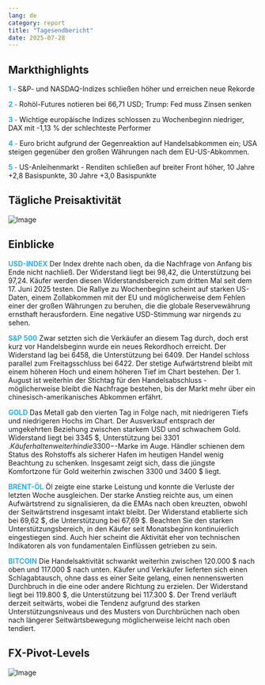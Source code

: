 ```yaml
---
lang: de
category: report
title: "Tagesendbericht"
date: 2025-07-28
---
```



<h2>Markthighlights</h2>
<strong style="color: #2caef7;">1 - </strong> S&P- und NASDAQ-Indizes schließen höher und erreichen neue Rekorde

<strong style="color: #2caef7;">2 - </strong> Rohöl-Futures notieren bei 66,71 USD; Trump: Fed muss Zinsen senken

<strong style="color: #2caef7;">3 - </strong> Wichtige europäische Indizes schlossen zu Wochenbeginn niedriger, DAX mit -1,13 % der schlechteste Performer

<strong style="color: #2caef7;">4 - </strong> Euro bricht aufgrund der Gegenreaktion auf Handelsabkommen ein; USA steigen gegenüber den großen Währungen nach dem EU-US-Abkommen.


<strong style="color: #2caef7;">5 - </strong> US-Anleihenmarkt - Renditen schließen auf breiter Front höher, 10 Jahre +2,8 Basispunkte, 30 Jahre +3,0 Basispunkte



<h2>Tägliche Preisaktivität</h2>
<img src="https://markleighedu.github.io/img/Jul-2025/28-Jul-2025/price.jpg" alt="Image"/>

<h2>Einblicke</h2>
<strong style="color: #2caef7;">USD-INDEX</strong> Der Index drehte nach oben, da die Nachfrage von Anfang bis Ende nicht nachließ. Der Widerstand liegt bei 98,42, die Unterstützung bei 97,24. Käufer werden diesen Widerstandsbereich zum dritten Mal seit dem 17. Juni 2025 testen. Die Rallye zu Wochenbeginn scheint auf starken US-Daten, einem Zollabkommen mit der EU und möglicherweise dem Fehlen einer der großen Währungen zu beruhen, die die globale Reservewährung ernsthaft herausfordern. Eine negative USD-Stimmung war nirgends zu sehen.

<strong style="color: #2caef7;">S&P 500</strong> Zwar setzten sich die Verkäufer an diesem Tag durch, doch erst kurz vor Handelsbeginn wurde ein neues Rekordhoch erreicht. Der Widerstand lag bei 6458, die Unterstützung bei 6409. Der Handel schloss parallel zum Freitagsschluss bei 6422. Der stetige Aufwärtstrend bleibt mit einem höheren Hoch und einem höheren Tief im Chart bestehen. Der 1. August ist weiterhin der Stichtag für den Handelsabschluss - möglicherweise bleibt die Nachfrage bestehen, bis der Markt mehr über ein chinesisch-amerikanisches Abkommen erfährt.

<strong style="color: #2caef7;">GOLD</strong> Das Metall gab den vierten Tag in Folge nach, mit niedrigeren Tiefs und niedrigeren Hochs im Chart. Der Ausverkauf entsprach der umgekehrten Beziehung zwischen starkem USD und schwachem Gold. Widerstand liegt bei 3345 $, Unterstützung bei 3301 $. Käufer halten weiterhin die 3300-$-Marke im Auge. Händler schienen dem Status des Rohstoffs als sicherer Hafen im heutigen Handel wenig Beachtung zu schenken. Insgesamt zeigt sich, dass die jüngste Komfortzone für Gold weiterhin zwischen 3300 und 3400 $ liegt.

<strong style="color: #2caef7;">BRENT-ÖL</strong> Öl zeigte eine starke Leistung und konnte die Verluste der letzten Woche ausgleichen. Der starke Anstieg reichte aus, um einen Aufwärtstrend zu signalisieren, da die EMAs nach oben kreuzten, obwohl der Seitwärtstrend insgesamt intakt bleibt. Der Widerstand etablierte sich bei 69,62 $, die Unterstützung bei 67,69 $. Beachten Sie den starken Unterstützungsbereich, in den Käufer seit Monatsbeginn kontinuierlich eingestiegen sind. Auch hier scheint die Aktivität eher von technischen Indikatoren als von fundamentalen Einflüssen getrieben zu sein.

<strong style="color: #2caef7;">BITCOIN</strong> Die Handelsaktivität schwankt weiterhin zwischen 120.000 $ nach oben und 117.000 $ nach unten. Käufer und Verkäufer lieferten sich einen Schlagabtausch, ohne dass es einer Seite gelang, einen nennenswerten Durchbruch in die eine oder andere Richtung zu erzielen. Der Widerstand liegt bei 119.800 $, die Unterstützung bei 117.300 $. Der Trend verläuft derzeit seitwärts, wobei die Tendenz aufgrund des starken Unterstützungsniveaus und des Musters von Durchbrüchen nach oben nach längerer Seitwärtsbewegung möglicherweise leicht nach oben tendiert.



<h2>FX-Pivot-Levels</h2>
<img src="https://markleighedu.github.io/img/Jul-2025/28-Jul-2025/pivot.jpg" alt="Image"/>